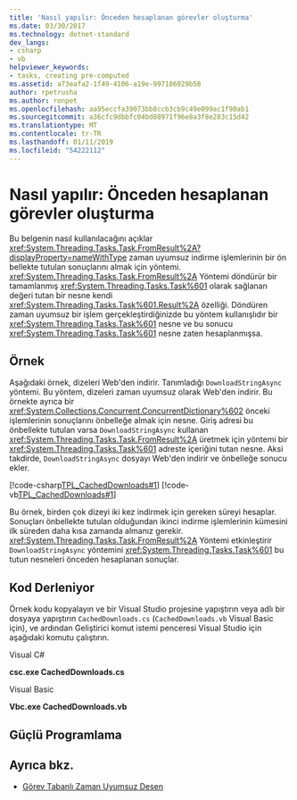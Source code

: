 ```yaml
---
title: 'Nasıl yapılır: Önceden hesaplanan görevler oluşturma'
ms.date: 03/30/2017
ms.technology: dotnet-standard
dev_langs:
- csharp
- vb
helpviewer_keywords:
- tasks, creating pre-computed
ms.assetid: a73eafa2-1f49-4106-a19e-997186029b58
author: rpetrusha
ms.author: ronpet
ms.openlocfilehash: aa95eccfa39073bb8ccb3cb9c49e099ac1f90ab1
ms.sourcegitcommit: a36cfc9dbbfc04bd88971f96e8a3f8e283c15d42
ms.translationtype: MT
ms.contentlocale: tr-TR
ms.lasthandoff: 01/11/2019
ms.locfileid: "54222112"
---
```

# <a name="how-to-create-pre-computed-tasks"></a>Nasıl yapılır: Önceden hesaplanan görevler oluşturma
Bu belgenin nasıl kullanılacağını açıklar <xref:System.Threading.Tasks.Task.FromResult%2A?displayProperty=nameWithType> zaman uyumsuz indirme işlemlerinin bir ön bellekte tutulan sonuçlarını almak için yöntemi. <xref:System.Threading.Tasks.Task.FromResult%2A> Yöntemi döndürür bir tamamlanmış <xref:System.Threading.Tasks.Task%601> olarak sağlanan değeri tutan bir nesne kendi <xref:System.Threading.Tasks.Task%601.Result%2A> özelliği. Döndüren zaman uyumsuz bir işlem gerçekleştirdiğinizde bu yöntem kullanışlıdır bir <xref:System.Threading.Tasks.Task%601> nesne ve bu sonucu <xref:System.Threading.Tasks.Task%601> nesne zaten hesaplanmışsa.  
  
## <a name="example"></a>Örnek  
 Aşağıdaki örnek, dizeleri Web'den indirir. Tanımladığı `DownloadStringAsync` yöntemi. Bu yöntem, dizeleri zaman uyumsuz olarak Web'den indirir. Bu örnekte ayrıca bir <xref:System.Collections.Concurrent.ConcurrentDictionary%602> önceki işlemlerinin sonuçlarını önbelleğe almak için nesne. Giriş adresi bu önbellekte tutulan varsa `DownloadStringAsync` kullanan <xref:System.Threading.Tasks.Task.FromResult%2A> üretmek için yöntemi bir <xref:System.Threading.Tasks.Task%601> adreste içeriğini tutan nesne. Aksi takdirde, `DownloadStringAsync` dosyayı Web'den indirir ve önbelleğe sonucu ekler.  
  
 [!code-csharp[TPL_CachedDownloads#1](../../../samples/snippets/csharp/VS_Snippets_Misc/tpl_cacheddownloads/cs/cacheddownloads.cs#1)]
 [!code-vb[TPL_CachedDownloads#1](../../../samples/snippets/visualbasic/VS_Snippets_Misc/tpl_cacheddownloads/vb/cacheddownloads.vb#1)]  
  
 Bu örnek, birden çok dizeyi iki kez indirmek için gereken süreyi hesaplar. Sonuçları önbellekte tutulan olduğundan ikinci indirme işlemlerinin kümesini ilk süreden daha kısa zamanda almanız gerekir. <xref:System.Threading.Tasks.Task.FromResult%2A> Yöntemi etkinleştirir `DownloadStringAsync` yöntemini <xref:System.Threading.Tasks.Task%601> bu tutun nesneleri önceden hesaplanan sonuçlar.  
  
## <a name="compiling-the-code"></a>Kod Derleniyor  
 Örnek kodu kopyalayın ve bir Visual Studio projesine yapıştırın veya adlı bir dosyaya yapıştırın `CachedDownloads.cs` (`CachedDownloads.vb` Visual Basic için), ve ardından Geliştirici komut istemi penceresi Visual Studio için aşağıdaki komutu çalıştırın.  
  
 Visual C#  
  
 **csc.exe CachedDownloads.cs**  
  
 Visual Basic  
  
 **Vbc.exe CachedDownloads.vb**  
  
## <a name="robust-programming"></a>Güçlü Programlama  
  
## <a name="see-also"></a>Ayrıca bkz.

- [Görev Tabanlı Zaman Uyumsuz Desen](../../../docs/standard/parallel-programming/task-based-asynchronous-programming.md)
